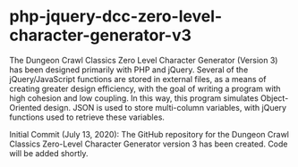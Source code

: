 # php-jquery-dcc-zero-level-character-generator-v3
The Dungeon Crawl Classics Zero Level Character Generator (Version 3) has been designed primarily with PHP and jQuery. Several of the jQuery/JavaScript functions are stored in external files, as a means of creating greater design efficiency, with the goal of writing a program with high cohesion and low coupling. In this way, this program simulates Object-Oriented design. JSON is used to store multi-column variables, with jQuery functions used to retrieve these variables.

Initial Commit (July 13, 2020): The GitHub repository for the Dungeon Crawl Classics Zero-Level Character Generator version 3 has been created.  Code will be added shortly.

